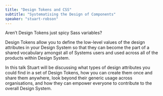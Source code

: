 ```yaml
---
title: "Design Tokens and CSS"
subtitle: "Systematising the Design of Components"
speaker: "stuart-robson"
---
```

Aren’t Design Tokens just spicy Sass variables?

Design Tokens allow you to define the low-level values of the design attributes in your Design System so that they can become the part of a shared vocabulary amongst all of Systems users and used across all of the products within Design System.

In this talk Stuart will be discussing what types of design attributes you could find in a set of Design Tokens, how you can create them once and share them anywhere, look beyond their generic usage across organisations, and how they can empower everyone to contribute to the overall Design System.
